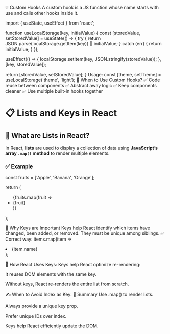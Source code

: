 💡 Custom Hooks
A custom hook is a JS function whose name starts with use and calls other hooks inside it.

import { useState, useEffect } from 'react';

function useLocalStorage(key, initialValue) {
  const [storedValue, setStoredValue] = useState(() => {
    try {
      return JSON.parse(localStorage.getItem(key)) || initialValue;
    } catch (err) {
      return initialValue;
    }
  });

  useEffect(() => {
    localStorage.setItem(key, JSON.stringify(storedValue));
  }, [key, storedValue]);

  return [storedValue, setStoredValue];
}
Usage:
const [theme, setTheme] = useLocalStorage('theme', 'light');
🎯 When to Use Custom Hooks?
✅ Code reuse between components
✅ Abstract away logic
✅ Keep components cleaner
✅ Use multiple built-in hooks together


# 📋 Lists and Keys in React

## 🔰 What are Lists in React?

In React, **lists** are used to display a collection of data using **JavaScript’s array `.map()` method** to render multiple elements.

### ✅ Example

const fruits = ['Apple', 'Banana', 'Orange'];

return (
  <ul>
    {fruits.map(fruit => <li>{fruit}</li>)}
  </ul>
);

🔑 Why Keys are Important
Keys help React identify which items have changed, been added, or removed. They must be unique among siblings.
✅ Correct way:
items.map(item => <li key={item.id}>{item.name}</li>);

🧠 How React Uses Keys:
Keys help React optimize re-rendering:

It reuses DOM elements with the same key.

Without keys, React re-renders the entire list from scratch.

✍️ When to Avoid Index as Key:
📌 Summary
Use .map() to render lists.

Always provide a unique key prop.

Prefer unique IDs over index.

Keys help React efficiently update the DOM.




